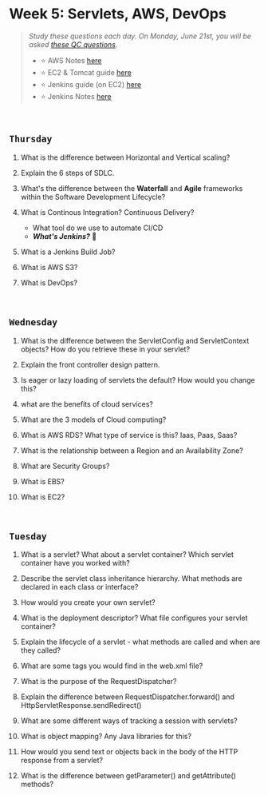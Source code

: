 # Week 5: Servlets, AWS, DevOps
> *Study these questions each day.  On Monday, June 21st, you will be asked [these QC questions](https://github.com/210517-Enterprise/demos/blob/main/week5/qc-questions.md).* <br>
> - :star: AWS Notes [here](https://github.com/210517-Enterprise/demos/blob/main/week5/notes/aws.md)
> - :star: EC2 & Tomcat guide [here](https://github.com/210517-Enterprise/demos/blob/main/week5/ec2-setup-guide.sh)
> - :star: Jenkins guide (on EC2) [here]()
> - :star: Jenkins Notes [here]()

<br>

## `Thursday`
1. What is the difference between Horizontal and Vertical scaling?

2. Explain the 6 steps of SDLC.

3. What's the difference between the **Waterfall** and **Agile** frameworks within the Software Development Lifecycle?

4. What is Continous Integration? Continuous Delivery?
    - What tool do we use to automate CI/CD
    - ***What's Jenkins?*** :robot:

5. What is a Jenkins Build Job?

6. What is AWS S3?

7. What is DevOps?


<br>

## `Wednesday`
1. What is the difference between the ServletConfig and ServletContext objects? How do you retrieve these in your servlet?

2. Explain the front controller design pattern.

3. Is eager or lazy loading of servlets the default? How would you change this?

4. what are the benefits of cloud services?

5. What are the 3 models of Cloud computing?

5. What is AWS RDS? What type of service is this? Iaas, Paas, Saas?

6. What is the relationship between a Region and an Availability Zone?

7. What are Security Groups?

8. What is EBS?

8. What is EC2?

<br>

## `Tuesday`

1.  What is a servlet? What about a servlet container? Which servlet container have you worked with?
    
2.  Describe the servlet class inheritance hierarchy. What methods are declared in each class or interface?
    
3.  How would you create your own servlet?
    
4.  What is the deployment descriptor? What file configures your servlet container?
    
5.  Explain the lifecycle of a servlet - what methods are called and when are they called?
    
6.  What are some tags you would find in the web.xml file?
    
7.  What is the purpose of the RequestDispatcher?
    
8.  Explain the difference between RequestDispatcher.forward() and HttpServletResponse.sendRedirect()
    
9.  What are some different ways of tracking a session with servlets?
    
10.  What is object mapping? Any Java libraries for this?
    
12.  How would you send text or objects back in the body of the HTTP response from a servlet?
    
13.  What is the difference between getParameter() and getAttribute() methods?
